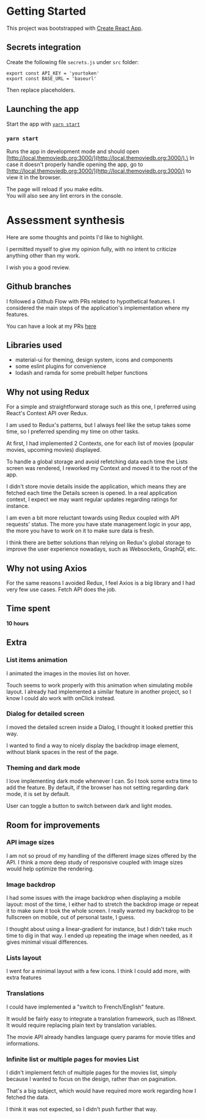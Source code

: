 # Getting Started

This project was bootstrapped with [Create React App](https://github.com/facebook/create-react-app).

## Secrets integration

Create the following file `secrets.js` under `src` folder:
```
export const API_KEY = 'yourtoken'
export const BASE_URL = 'baseurl'
```

Then replace placeholders.

## Launching the app

Start the app with [`yarn start`](#yarn-start)

### `yarn start`

Runs the app in development mode and should open [http://local.themoviedb.org:3000/](http://local.themoviedb.org:3000/).\
In case it doesn't properly handle opening the app, go to [http://local.themoviedb.org:3000/](http://local.themoviedb.org:3000/) to view it in the browser.

The page will reload if you make edits.\
You will also see any lint errors in the console.

# Assessment synthesis

Here are some thoughts and points I'd like to highlight. 

I permitted myself to give my opinion fully, with no intent to criticize anything other than my work. 

I wish you a good review.

## Github branches

I followed a Github Flow with PRs related to hypothetical features. I considered the main steps of the application's implementation where my features.

You can have a look at my PRs [here](https://github.com/seedy/my-movie-app/pulls?q=is%3Apr+is%3Aclosed)

## Libraries used

- material-ui for theming, design system, icons and components
- some eslint plugins for convenience
- lodash and ramda for some prebuilt helper functions

## Why not using Redux

For a simple and straightforward storage such as this one, I preferred using React's Context API over Redux.

I am used to Redux's patterns, but I always feel like the setup takes some time, so I preferred spending my time on other tasks.

At first, I had implemented 2 Contexts, one for each list of movies (popular movies, upcoming movies) displayed.

To handle a global storage and avoid refetching data each time the Lists screen was rendered, I reworked my Context and moved it to the root of the app.

I didn't store movie details inside the application, which means they are fetched each time the Details screen is opened. In a real application context, I expect we may want regular updates regarding ratings for instance.

I am even a bit more reluctant towards using Redux coupled with API requests' status. The more you have state management logic in your app, the more you have to work on it to make sure data is fresh.

I think there are better solutions than relying on Redux's global storage to improve the user experience nowadays, such as Websockets, GraphQl, etc.

## Why not using Axios

For the same reasons I avoided Redux, I feel Axios is a big library and I had very few use cases. Fetch API does the job.

## Time spent

**10 hours**

## Extra

### List items animation

I animated the images in the movies list on hover. 

Touch seems to work properly with this animation when simulating mobile layout. I already had implemented a similar feature in another project, so I know I could alo work with onClick instead.

### Dialog for detailed screen

I moved the detailed screen inside a Dialog, I thought it looked prettier this way.

I wanted to find a way to nicely display the backdrop image element, without blank spaces in the rest of the page.

### Theming and dark mode

I love implementing dark mode whenever I can. So I took some extra time to add the feature. By default, if the browser has not setting regarding dark mode, it is set by default.

User can toggle a button to switch between dark and light modes.

## Room for improvements

### API image sizes

I am not so proud of my handling of the different image sizes offered by the API. I think a more deep study of responsive coupled with image sizes would help optimize the rendering.

### Image backdrop

I had some issues with the image backdrop when displaying a mobile layout: most of the time, I either had to stretch the backdrop image or repeat it to make sure it took the whole screen. I really wanted my backdrop to be fullscreen on mobile, out of personal taste, I guess.

I thought about using a linear-gradient for instance, but I didn't take much time to dig in that way. I ended up repeating the image when needed, as it gives minimal visual differences.

### Lists layout

I went for a minimal layout with a few icons. I think I could add more, with extra features

### Translations

I could have implemented a "switch to French/English" feature.

It would be fairly easy to integrate a translation framework, such as I18next. It would require replacing plain text by translation variables.

The movie API already handles language query params for movie titles and informations.

### Infinite list or multiple pages for movies List

I didn't implement fetch of multiple pages for the movies list, simply because I wanted to focus on the design, rather than on pagination.

That's a big subject, which would have required more work regarding how I fetched the data.

I think it was not expected, so I didn't push further that way.